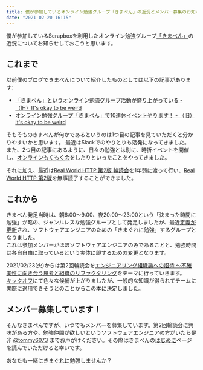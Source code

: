 ```yaml
---
title: 僕が参加しているオンライン勉強グループ「きまべん」の近況とメンバー募集のお知らせ
date: "2021-02-20 16:15"
---
```


僕が参加しているScrapboxを利用したオンライン勉強グループ[「きまべん」](https://scrapbox.io/kimaben/)の近況についてお知らせしておこうと思います。

## これまで

以前僕のブログできまべんについて紹介したものとしては以下の記事があります:

* [「きまべん」というオンライン勉強グループ活動が盛り上がっている - （旧）It's okay to be weird](https://tkykhk.hatenablog.com/entry/2018/02/25/000000)
* [オンライン勉強グループ「きまべん」で10連休イベントやります！ - （旧）It's okay to be weird](https://tkykhk.hatenablog.com/entry/2019/04/24/200757)

そもそものきまべんが何かであるというのは1つ目の記事を見ていただくと分かりやすいかと思います。 最近はSlackでのやりとりも活発になってきました。   
また、2つ目の記事にあるように、日々の勉強とは別に、時折イベントを開催し、[オンラインもくもく会](https://scrapbox.io/kimaben/2020-03-22_%E7%AC%AC1%E5%9B%9E%E3%81%8D%E3%81%BE%E3%81%B9%E3%82%93%E3%82%AA%E3%83%B3%E3%83%A9%E3%82%A4%E3%83%B3%E3%82%82%E3%81%8F%E3%82%82%E3%81%8F%E4%BC%9A)をしたりといったことをやってきました。

それに加え、最近は[Real World HTTP 第2版 輪読会](https://scrapbox.io/kimaben/Real_World_HTTP_%E7%AC%AC%EF%BC%92%E7%89%88_%E8%BC%AA%E8%AA%AD%E4%BC%9A)を1年弱に渡って行い、[Real World HTTP 第2版](https://www.oreilly.co.jp/books/9784873119038/)を無事読了することができました。

## これから

きまべん発足当時は、朝6:00〜9:00、夜20:00〜23:00という「決まった時間に勉強」が略の、ジャンルレスな勉強グループとして発足しましたが、最近[定義が更新](https://scrapbox.io/kimaben/%E3%81%AF%E3%81%98%E3%82%81%E3%81%AB)され、ソフトウェアエンジニアのための「きまぐれに勉強」するグループとなりました。  
これは参加メンバーがほぼソフトウェアエンジニアのみであることと、勉強時間は各自自由に取っているという実体に即するための変更となります。

2021/02/23(火)からは第2回輪読会を[エンジニアリング組織論への招待 ～不確実性に向き合う思考と組織のリファクタリング](https://gihyo.jp/book/2018/978-4-7741-9605-3)をテーマに行っていきます。  
[キックオフ]((https://scrapbox.io/kimaben/%E7%AC%AC2%E5%9B%9E%E8%BC%AA%E8%AA%AD%E4%BC%9A%E3%82%AD%E3%83%83%E3%82%AF%E3%82%AA%E3%83%95%EF%BC%882021-02-20%EF%BC%89))にて色々な候補が上がりましたが、一般的な知識が得られてチームに実際に適用できそうとのことからこの本に決定しました。

## メンバー募集しています！

そんなきまべんですが、いつでもメンバーを募集しています。第2回輪読会に興味がある方や、勉強仲間が欲しいというソフトウェアエンジニアの方がいたら是非 [@tommy6073](https://twitter.com/tommy6073) までお声がけください。その際はきまべんの[はじめに](https://scrapbox.io/kimaben/%E3%81%AF%E3%81%98%E3%82%81%E3%81%AB)ページを読んでいただけると幸いです。

あなたも一緒にきまぐれに勉強しませんか？